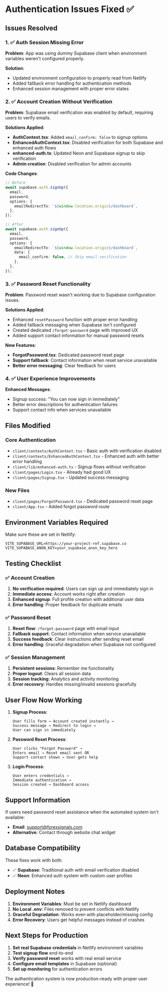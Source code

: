 # Authentication Issues Fixed ✅

## Issues Resolved

### 1. ✅ Auth Session Missing Error

**Problem**: App was using dummy Supabase client when environment variables weren't configured properly.

**Solution**:

- Updated environment configuration to properly read from Netlify
- Added fallback error handling for authentication methods
- Enhanced session management with proper error states

### 2. ✅ Account Creation Without Verification

**Problem**: Supabase email verification was enabled by default, requiring users to verify emails.

**Solutions Applied**:

- **AuthContext.tsx**: Added `email_confirm: false` to signup options
- **EnhancedAuthContext.tsx**: Disabled verification for both Supabase and enhanced auth flows
- **enhanced-auth.ts**: Updated Neon and Supabase signup to skip verification
- **Admin creation**: Disabled verification for admin accounts

**Code Changes**:

```typescript
// Before
await supabase.auth.signUp({
  email,
  password,
  options: {
    emailRedirectTo: `${window.location.origin}/dashboard`,
  },
});

// After
await supabase.auth.signUp({
  email,
  password,
  options: {
    emailRedirectTo: `${window.location.origin}/dashboard`,
    data: {
      email_confirm: false, // Skip email verification
    },
  },
});
```

### 3. ✅ Password Reset Functionality

**Problem**: Password reset wasn't working due to Supabase configuration issues.

**Solutions Applied**:

- Enhanced `resetPassword` function with proper error handling
- Added fallback messaging when Supabase isn't configured
- Created dedicated `/forgot-password` page with improved UX
- Added support contact information for manual password resets

**New Features**:

- **ForgotPassword.tsx**: Dedicated password reset page
- **Support fallback**: Contact information when reset service unavailable
- **Better error messaging**: Clear feedback for users

### 4. ✅ User Experience Improvements

**Enhanced Messages**:

- Signup success: "You can now sign in immediately"
- Better error descriptions for authentication failures
- Support contact info when services unavailable

## Files Modified

### Core Authentication

- `client/contexts/AuthContext.tsx` - Basic auth with verification disabled
- `client/contexts/EnhancedAuthContext.tsx` - Enhanced auth with better error handling
- `client/lib/enhanced-auth.ts` - Signup flows without verification
- `client/pages/Login.tsx` - Already had good UX
- `client/pages/Signup.tsx` - Updated success messaging

### New Files

- `client/pages/ForgotPassword.tsx` - Dedicated password reset page
- `client/App.tsx` - Added forgot password route

## Environment Variables Required

Make sure these are set in Netlify:

```env
VITE_SUPABASE_URL=https://your-project-ref.supabase.co
VITE_SUPABASE_ANON_KEY=your_supabase_anon_key_here
```

## Testing Checklist

### ✅ Account Creation

1. **No verification required**: Users can sign up and immediately sign in
2. **Immediate access**: Account works right after creation
3. **Enhanced signup**: Full profile creation with additional user data
4. **Error handling**: Proper feedback for duplicate emails

### ✅ Password Reset

1. **Reset flow**: `/forgot-password` page with email input
2. **Fallback support**: Contact information when service unavailable
3. **Success feedback**: Clear instructions after sending reset email
4. **Error handling**: Graceful degradation when Supabase not configured

### ✅ Session Management

1. **Persistent sessions**: Remember me functionality
2. **Proper logout**: Clears all session data
3. **Session tracking**: Analytics and activity monitoring
4. **Error recovery**: Handles missing/invalid sessions gracefully

## User Flow Now Working

1. **Signup Process**:

   ```
   User fills form → Account created instantly →
   Success message → Redirect to login →
   User can sign in immediately
   ```

2. **Password Reset Process**:

   ```
   User clicks "Forgot Password" →
   Enters email → Reset email sent OR
   Support contact shown → User gets help
   ```

3. **Login Process**:
   ```
   User enters credentials →
   Immediate authentication →
   Session created → Dashboard access
   ```

## Support Information

If users need password reset assistance when the automated system isn't available:

- **Email**: support@forexsignals.com
- **Alternative**: Contact through website chat widget

## Database Compatibility

These fixes work with both:

- ✅ **Supabase**: Traditional auth with email verification disabled
- ✅ **Neon**: Enhanced auth system with custom user profiles

## Deployment Notes

1. **Environment Variables**: Must be set in Netlify dashboard
2. **No Local .env**: Files removed to prevent conflicts with Netlify
3. **Graceful Degradation**: Works even with placeholder/missing config
4. **Error Recovery**: Users get helpful messages instead of crashes

## Next Steps for Production

1. **Set real Supabase credentials** in Netlify environment variables
2. **Test signup flow** end-to-end
3. **Verify password reset** works with real email service
4. **Configure email templates** in Supabase (optional)
5. **Set up monitoring** for authentication errors

The authentication system is now production-ready with proper user experience! 🎉

